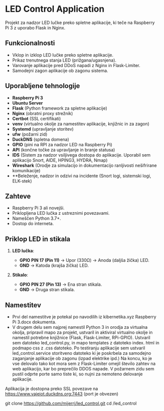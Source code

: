 # LED Control Application

Projekt za nadzor LED lučke preko spletne aplikacije, ki teče na Raspberry Pi 3 z uporabo Flask in Nginx.

## Funkcionalnosti
- Vklop in izklop LED lučke preko spletne aplikacije.
- Prikaz trenutnega stanja LED (prižgana/ugasnjena).
- Varovanje aplikacije pred DDoS napadi z Nginx in Flask-Limiter.
- Samodejni zagon aplikacije ob zagonu sistema.

## Uporabljene tehnologije
- **Raspberry Pi 3**
- **Ubuntu Server**
- **Flask** (Python framework za spletne aplikacije)
- **Nginx** (obratni proxy strežnik)
- **Certbot** (SSL certifikati)
- **venv** (virtualno okolje za namestitev aplikacije, knjižnic in za zagon)
- **Systemd** (upravljanje storitev)
- **ufw** (požarni zid)
- **DuckDNS** (spletna domena)
- **GPIO** (pini na RPI za nadzor LED na Raspberry Pi)
- **API** (končne točke za upravljanje in branje statusa)
- **IDS** (Sistem za nadzor vsiljivega dostopa do aplikacije. Uporabil sem aplikacijo Snort, AIDE, HPING3, HYDRA, Nmap)
- **Wireshark** (Orodje za simulacijo in dokumentacijo ranljivosti nešifrirane komunikacije)
- **Beleženje, nadzor in odzivi na incidente (Snort logi, sistemski logi, ELK-stek)

## Zahteve
- Raspberry Pi 3 ali novejši.
- Priklopljena LED lučka z ustreznimi povezavami.
- Nameščen Python 3.7+.
- Dostop do interneta.

## Priklop LED in stikala
1. **LED lučka**:
   - **GPIO PIN 17 (Pin 11)** → Upor (330Ω) → Anoda (daljša žička) LED.
   - **GND** → Katoda (krajša žička) LED.

2. **Stikalo**:
   - **GPIO PIN 27 (Pin 13)** → Ena stran stikala.
   - **GND** → Druga stran stikala.

## Namestitev
- Prvi del namestitve je potekal po navodilih iz kibernetika.xyz Raspberry Pi 3.docx dokumenta.
- V drugem delu sem najprej namestil Python 3 in orodja za virtualna okolja, pripravil mapo za projekt, ustvaril in aktiviral virtualno okolje in namestil potrebne knjižnice (Flask, Flask-Limiter, RPi-GPIO). Ustvaril sem datoteko led_control.py, in mapo templates z datoteko index. html in podmapo css z .css datoteko. Po testiranju aplikacije sem ustvaril led_control.service storitveno datoteko ki je poskrbela za samodejno zaganjanje aplikacije ob zagonu (izpad elektrike ipd.) Na koncu, ko je vse delovalo tako kot mora sem z Flask-Limiter omejil število zahtev na web aplikacijo, kar bo preprečilo DDOS napade. V požarnem zidu sem pustil odprte porte samo tiste ki, so nujni za nemoteno delovanje aplikacije.

Aplikacija je dostopna preko SSL povezave na https://www.vajeiot.duckdns.org:7443 (port je obvezen)
        
git clone https://github.com/mijerrj/led_control.git
cd /led_control
